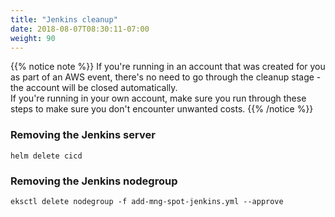 ```yaml
---
title: "Jenkins cleanup"
date: 2018-08-07T08:30:11-07:00
weight: 90
---
```


{{% notice note %}}
If you're running in an account that was created for you as part of an AWS event, there's no need to go through the cleanup stage - the account will be closed automatically.\
If you're running in your own account, make sure you run through these steps to make sure you don't encounter unwanted costs.
{{% /notice %}}

### Removing the Jenkins server
```
helm delete cicd
```

### Removing the Jenkins nodegroup
```
eksctl delete nodegroup -f add-mng-spot-jenkins.yml --approve
```
